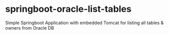 # springboot-oracle-list-tables
Simple Springboot Application with embedded Tomcat for listing all tables &amp; owners from Oracle DB
